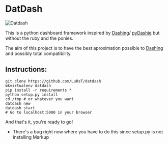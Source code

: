 DatDash
=======

![Datdash](http://cdn.memegenerator.net/instances/500x/43245340.jpg)

This is a python dashboard framework inspired by
[Dashing](http://shopify.github.io/dashing/)/
[pyDashie](https://github.com/evolvedlight/pydashie) but without
the ruby and the ponies.

The aim of this project is to have the best aproximation possible to
[Dashing](http://shopify.github.io/dashing/) and possibly total compatibility.

## Instructions:

    git clone https://github.com/LuRsT/datdash
    mkvirtualenv datdash
    pip install -r requirements *
    python setup.py install
    cd /tmp # or whatever you want
    datdash new
    datdash start
    # Go to localhost:5000 in your browser

And that's it, you're ready to go!


* There's a bug right now where you have to do this since setup.py is not
installing Markup
